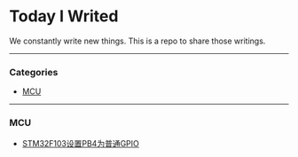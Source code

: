 # Today I Writed

We constantly write new things. This is a repo to share those writings.

---

### Categories

* [MCU](#MCU)

---

### MCU

- [STM32F103设置PB4为普通GPIO](MCU/STM32F103设置PB4为普通GPIO.md)
